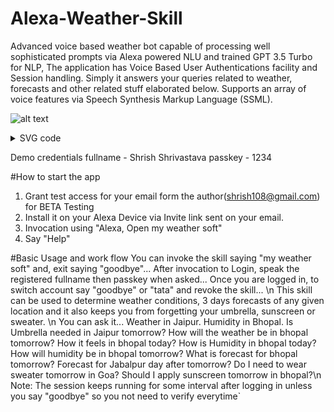 # Alexa-Weather-Skill
Advanced voice based weather bot capable of processing well sophisticated prompts via Alexa powered NLU and trained GPT  3.5 Turbo for NLP, The application has Voice Based User Authentications facility and Session handling. Simply it answers your queries related to weather, forecasts and other related stuff elaborated below. Supports an array of voice features via Speech Synthesis Markup Language (SSML).

![alt text](https://fwtbbmf399.execute-api.us-east-1.amazonaws.com/Prod/svg?source=https://raw.githubusercontent.com/vitalibo/markdown-inline-svg/master/readme.md&name=sample.svg)

<details> 
<summary>SVG code</summary>

```
@sample.svg
<?xml version="1.0" encoding="UTF-8"?>
<!DOCTYPE svg PUBLIC "-//W3C//DTD SVG 1.1//EN" "http://www.w3.org/Graphics/SVG/1.1/DTD/svg11.dtd">
<svg xmlns="http://www.w3.org/2000/svg" version="1.1" width="121px" height="81px" viewBox="-0.5 -0.5 121 81" style="background-color: rgb(255, 255, 255);">
    <defs/>
    <g>
        <ellipse cx="60" cy="40" rx="60" ry="40" fill="#ffffff" stroke="#000000" pointer-events="all"/>
    </g>
</svg>
@sample.svg
```

</details>

Demo credentials
fullname - Shrish Shrivastava
passkey - 1234

#How to start the app
1. Grant test access for your email form the author(shrish108@gmail.com) for BETA Testing
2. Install it on your Alexa Device via Invite link sent on your email.
3. Invocation using "Alexa, Open my weather soft"
4. Say "Help"

#Basic Usage and work flow
  You can invoke the skill saying "my weather soft" and, exit saying "goodbye"... After invocation to Login, speak the registered fullname then passkey when asked... Once you are logged in, to switch account say "goodbye" or "tata" and revoke the skill... \n
  This skill can be used to determine weather conditions, 3 days forecasts of any given location and it also keeps you from forgetting your umbrella, sunscreen or sweater.  \n
    You can ask it...
    Weather in Jaipur.
    Humidity in Bhopal.
    Is Umbrella needed in Jaipur tomorrow?
    How will the weather be in bhopal tomorrow?
    How it feels in bhopal today?
    How is Humidity in bhopal today?
    How will humidity be in bhopal tomorrow?
    What is forecast for bhopal tomorrow?
    Forecast for Jabalpur day after tomorrow?
    Do I need to wear sweater tomorrow in Goa?
    Should I apply sunscreen tomorrow in bhopal?\n
  Note: The session keeps running for some interval after logging in unless you say "goodbye" so you not need to verify everytime`


